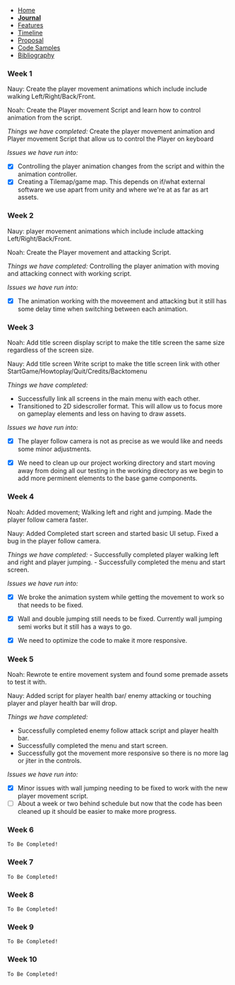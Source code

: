 - [Home](/README.md)
- [**Journal**](/journal.md)
- [Features](/features.md)
- [Timeline](/timeline.md)
- [Proposal](/proposal.md)
- [Code Samples](/codesamples.md)
- [Bibliography](/bibliography.md)


### Week 1
  Nauy: Create the player movement animations which include include walking Left/Right/Back/Front.

  Noah: Create the Player movement Script and learn how to control animation from the script. 
  
  *Things we have completed:*
  Create the player movement animation and Player movement Script that allow us to control the Player on keyboard
  
  *Issues we have run into:*
  - [x] Controlling the player animation changes from the script and within the animation controller. 
  - [x] Creating a Tilemap/game map. This depends on if/what external software we use apart from unity and where we're at as far as art assets.  

### Week 2
  Nauy: player movement animations which include include attacking Left/Right/Back/Front.

  Noah: Create the Player movement and attacking Script.
  
  *Things we have completed:*
  Controlling the player animation with moving and attacking connect with working script.
  
  *Issues we have run into:*
  - [x] The animation working with the moveement and attacking but it still has some delay time when switching between each animation.
  
### Week 3
   Noah: Add title screen	display script to make the title screen the same size regardless of the screen size.		
   
   Nauy: Add title screen	Write script to make the title screen link with other StartGame/Howtoplay/Quit/Credits/Backtomenu
   
   
   *Things we have completed:*
  - Successfully link all screens in the main menu with each other.
  - Transitioned to 2D sidescroller format. This will allow us to focus more on gameplay elements and less on having to draw assets.
  
  
  *Issues we have run into:*
  - [x] The player follow camera is not as precise as we would like and needs some minor adjustments.
  - [x] We need to clean up our project working directory and start moving away from doing all our testing in the working directory as we begin to add more perminent elements to the base game components.
  

### Week 4
  Noah: Added movement; Walking left and right and jumping. Made the player follow camera faster.
    
  Nauy: Added Completed start screen and started basic UI setup. Fixed a bug in the player follow camera.
    
  *Things we have completed:*
    - Successfully completed player walking left and right and player jumping.
    - Successfully completed the menu and start screen.
    
  *Issues we have run into:*
  - [x] We broke the animation system while getting the movement to work so that needs to be fixed.
  - [x] Wall and double jumping still needs to be fixed. Currently wall jumping semi works but it still has a ways to go.
  - [x] We need to optimize the code to make it more responsive.
    
    
    

### Week 5
  Noah: Rewrote te entire movement system and found some premade assets to test it with.
    
  Nauy: Added script for player health bar/ enemy attacking or touching player and player health bar will drop. 
  
  
  *Things we have completed:*
  
   - Successfully completed enemy follow attack script and player health bar. 
   - Successfully completed the menu and start screen.
   - Successfully got the movement more responsive so there is no more lag or jiter in the controls.    
  
  *Issues we have run into:*
  - [x] Minor issues with wall jumping needing to be fixed to work with the new player movement script.
  - [ ] About a week or two behind schedule but now that the code has been cleaned up it should be easier to make more progress.
    
### Week 6
    To Be Completed!

### Week 7
    To Be Completed!

### Week 8
    To Be Completed!

### Week 9
    To Be Completed!

### Week 10
    To Be Completed!
